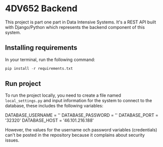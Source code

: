 # 4DV652 Backend

This project is part one part in Data Intensive Systems. It's a REST API built with Django/Python which represents the backend component of this system.

## Installing requirements

In your terminal, run the following command:

```python
pip install -r requirements.txt
```

## Run project

To run the project locally, you need to create a file named `local_settings.py` and input information for the system to connect to the database, these includes the following variables:

DATABASE_USERNAME = ''
DATABASE_PASSWORD = ''
DATABASE_PORT = '32320'
DATABASE_HOST = '46.101.216.188'

However, the values for the username och password variables (credentials) can't be posted in the repository because it complains about security issues.
